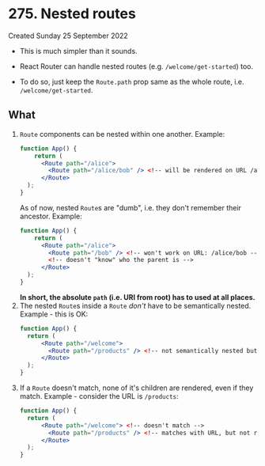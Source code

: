 # 275. Nested routes
Created Sunday 25 September 2022

- This is much simpler than it sounds.
- React Router can handle nested routes (e.g. `/welcome/get-started`) too.

- To do so, just keep the `Route.path` prop same as the whole route, i.e. `/welcome/get-started`.

## What
1. `Route` components can be nested within one another. Example:
	```jsx
	function App() {
		return (
		  <Route path="/alice">
			<Route path="/alice/bob" /> <!-- will be rendered on URL /alice/bob -->
		  </Route>
	  );
	}
	```
	As of now, nested `Route`s are "dumb", i.e. they don't remember their ancestor. Example:
	```jsx
	function App() {
		return (
		  <Route path="/alice">
			<Route path="/bob" /> <!-- won't work on URL: /alice/bob -->
			<!-- doesn't "know" who the parent is -->
		  </Route>
	  );
	}
	```
	**In short, the absolute `path` (i.e. URI from root) has to used at all places.**
3. The nested `Route`s inside a `Route` *don't* have to be semantically nested. Example - this is OK:
	```jsx
	function App() {
	  return (
		  <Route path="/welcome">
			<Route path="/products" /> <!-- not semantically nested but allowed -->
		  </Route>
	  );
	}
	```
4. If a `Route` doesn't match, none of it's children are rendered, even if they match. Example - consider the URL is `/products`:
	```jsx
	function App() {
	  return (
		  <Route path="/welcome"> <!-- doesn't match -->
			<Route path="/products" /> <!-- matches with URL, but not rendered, as parent does't match -->
		  </Route>
	  );
	}
	```